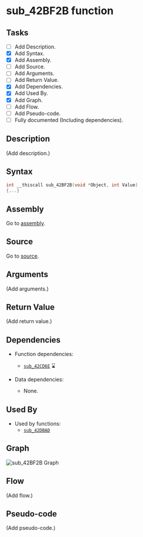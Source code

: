 # sub_42BF2B function

## Tasks

- [ ] Add Description.
- [X] Add Syntax.
- [X] Add Assembly.
- [ ] Add Source.
- [ ] Add Arguments.
- [ ] Add Return Value.
- [X] Add Dependencies.
- [X] Add Used By.
- [X] Add Graph.
- [ ] Add Flow.
- [ ] Add Pseudo-code.
- [ ] Fully documented (Including dependencies).

## Description

(Add description.)

## Syntax

```c
int __thiscall sub_42BF2B(void *Object, int Value)
{...}
```

## Assembly

Go to [assembly](../asm/sub_42BF2B.asm).

## Source

Go to [source](../cc/sub_42BF2B.cc).

## Arguments

(Add arguments.)

## Return Value

(Add return value.)

## Dependencies

* Function dependencies:
  * [`sub_42CD6E`](sub_42CD6E.md) ⌛


* Data dependencies:
  * None.

## Used By

* Used by functions:
  * [`sub_42DBAD`](../md/sub_42DBAD.md)

## Graph

![sub_42BF2B Graph](../svg/sub_42BF2B.svg "sub_42BF2B Graph")

## Flow

(Add flow.)

## Pseudo-code

(Add pseudo-code.)
